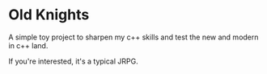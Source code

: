 # Old Knights

A simple toy project to sharpen my c++ skills and test the new and modern in c++ land.

If you're interested, it's a typical JRPG.


